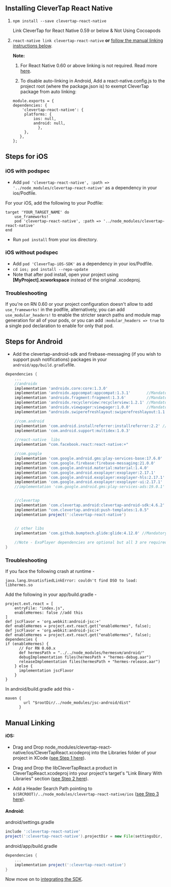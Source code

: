 ## Installing CleverTap React Native

1. `npm install --save clevertap-react-native`

     Link CleverTap for React Native 0.59 or below & Not Using Cocoapods

2. `react-native link clevertap-react-native` **or** [follow the manual linking instructions below](#manual-linking).

    **Note:**
    
    1. For React Native 0.60 or above linking is not required. Read more [here](https://github.com/react-native-community/cli/blob/master/docs/autolinking.md).
    
    2. To disable auto-linking in Android, Add a react-native.config.js to the project root (where the package.json is) to exempt CleverTap package from auto linking:
    
    ```
    module.exports = {
	dependencies: {
   	 	'clevertap-react-native': {
   	  	 platforms: {
     	  	 ios: null,
      	  	 android: null,
     	       },
   	     },
  	   },
	};
    ```
    
  
  ## Steps for iOS ##
  

### iOS with podspec
- Add `pod 'clevertap-react-native', :path => '../node_modules/clevertap-react-native'` as a dependency in your ios/Podfile.

For your iOS, add the following to your Podfile:

```
target 'YOUR_TARGET_NAME' do  
    use_frameworks!
    pod 'clevertap-react-native', :path => '../node_modules/clevertap-react-native'
end
```

- Run `pod install` from your ios directory.

### iOS without podspec
- Add `pod 'CleverTap-iOS-SDK'` as a dependency in your ios/Podfile.
- `cd ios; pod install --repo-update`
- Note that after pod install, open your project using **[MyProject].xcworkspace** instead of the original .xcodeproj.

### Troubleshooting  

If you're on RN 0.60 or your project configuration doesn't allow to add `use_frameworks!` in the podfile, alternatively, you can add `use_modular_headers!` to enable the stricter search paths and module map generation for all of your pods, or you can add `:modular_headers => true` to a single pod declaration to enable for only that pod.


## Steps for Android ##


- Add the clevertap-android-sdk and firebase-messaging (if you wish to support push notifications) packages in your `android/app/build.gradle`file.
```gradle
dependencies {
	...
	//androidx
    implementation 'androidx.core:core:1.3.0'
    implementation 'androidx.appcompat:appcompat:1.3.1'       //Mandatory for App Inbox
    implementation 'androidx.fragment:fragment:1.3.6'         //Mandatory for InApp
    implementation 'androidx.recyclerview:recyclerview:1.2.1' //Mandatory for App Inbox
    implementation 'androidx.viewpager:viewpager:1.0.0'       //Mandatory for App Inbox
    implementation "androidx.swiperefreshlayout:swiperefreshlayout:1.1.0"

    //com.android
    implementation 'com.android.installreferrer:installreferrer:2.2' //Mandatory for React Native SDK v0.3.9+
    implementation 'com.android.support:multidex:1.0.3'

    //react-native  libs
    implementation "com.facebook.react:react-native:+"

    //com.google
    implementation 'com.google.android.gms:play-services-base:17.6.0'
    implementation 'com.google.firebase:firebase-messaging:21.0.0'
    implementation 'com.google.android.material:material:1.4.0'          //Mandatory for App Inbox
    implementation 'com.google.android.exoplayer:exoplayer:2.17.1'      //Optional for Audio/Video
    implementation 'com.google.android.exoplayer:exoplayer-hls:2.17.1'  //Optional for Audio/Video
    implementation 'com.google.android.exoplayer:exoplayer-ui:2.17.1'   //Optional for Audio/Video
    //implementation 'com.google.android.gms:play-services-ads:19.0.1'


    //clevertap
    implementation 'com.clevertap.android:clevertap-android-sdk:4.6.2'
    implementation "com.clevertap.android:push-templates:1.0.5"
    implementation project(':clevertap-react-native')


    // other libs
	implementation 'com.github.bumptech.glide:glide:4.12.0' //Mandatory for App Inbox
	
    //Note - ExoPlayer dependencies are optional but all 3 are required for Audio/Video Inbox and InApp Messages
}
```
### Troubleshooting  

If you face the following crash at runtime -

```java.lang.UnsatisfiedLinkError: couldn't find DSO to load: libhermes.so```

Add the following in your app/build.gradle -

```
project.ext.react = [
    entryFile: "index.js",
    enableHermes: false //add this
]
def jscFlavor = 'org.webkit:android-jsc:+'
def enableHermes = project.ext.react.get("enableHermes", false);
def jscFlavor = 'org.webkit:android-jsc:+'
def enableHermes = project.ext.react.get("enableHermes", false);
dependencies {
if (enableHermes) {
      // For RN 0.60.x
      def hermesPath = "../../node_modules/hermesvm/android/"
      debugImplementation files(hermesPath + "hermes-debug.aar")
      releaseImplementation files(hermesPath + "hermes-release.aar")
    } else {
      implementation jscFlavor
    }
}
```
In android/build.gradle add this -

```
maven {
        url "$rootDir/../node_modules/jsc-android/dist"
      }
```

## Manual Linking ##

#### iOS:
- Drag and Drop node_modules/clevertap-react-native/ios/CleverTapReact.xcodeproj into the Libraries folder of your project in XCode ([see Step 1 here](http://facebook.github.io/react-native/docs/linking-libraries-ios.html#manual-linking)).

- Drag and Drop the libCleverTapReact.a product in CleverTapReact.xcodeproj into your project's target's "Link Binary With Libraries" section ([see Step 2 here](http://facebook.github.io/react-native/docs/linking-libraries-ios.html#manual-linking)).

- Add a Header Search Path pointing to `$(SRCROOT)/../node_modules/clevertap-react-native/ios` ([see Step 3 here](http://facebook.github.io/react-native/docs/linking-libraries-ios.html#manual-linking)).

#### Android:
android/settings.gradle

```gradle
include ':clevertap-react-native'
project(':clevertap-react-native').projectDir = new File(settingsDir, '../node_modules/clevertap-react-native/android')
```
android/app/build.gradle
```gradle
dependencies {
    ...
    implementation project(':clevertap-react-native')
}
```

Now move on to [integrating the SDK](./integration.md).
